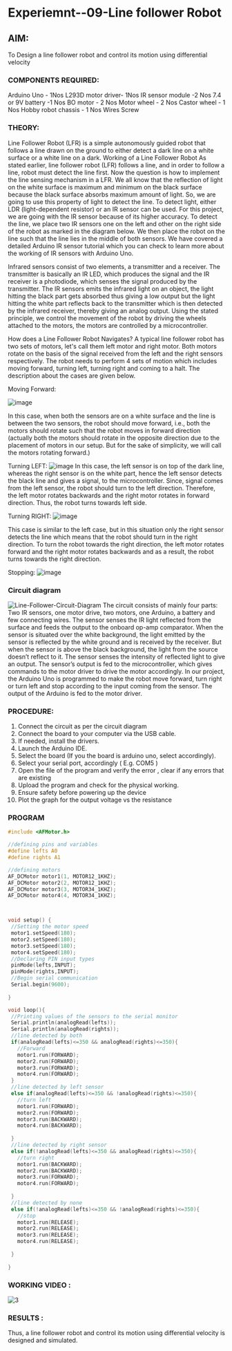 # Experiemnt--09-Line follower Robot
  

## AIM: 
To Design a line follower robot and control its motion using differential velocity 
 
### COMPONENTS REQUIRED:
 Arduino Uno - 1Nos
L293D motor driver- 1Nos
IR sensor module -2 Nos
7.4 or 9V battery -1 Nos
BO motor - 2 Nos
Motor wheel - 2 Nos
Castor wheel - 1 Nos
Hobby robot chassis - 1 Nos
Wires
Screw


### THEORY: 

 Line Follower Robot (LFR) is a simple autonomously guided robot that follows a line drawn on the ground to either detect a dark line on a white surface or a white line on a dark.
Working of a Line Follower Robot
As stated earlier, line follower robot (LFR) follows a line, and in order to follow a line, robot must detect the line first. Now the question is how to implement the line sensing mechanism in a LFR. We all know that the reflection of light on the white surface is maximum and minimum on the black surface because the black surface absorbs maximum amount of light. So, we are going to use this property of light to detect the line. To detect light, either LDR (light-dependent resistor) or an IR sensor can be used. For this project, we are going with the IR sensor because of its higher accuracy. To detect the line, we place two IR sensors one on the left and other on the right side of the robot as marked in the diagram below. We then place the robot on the line such that the line lies in the middle of both sensors. We have covered a detailed Arduino IR sensor tutorial which you can check to learn more about the working of IR sensors with Arduino Uno.

Infrared sensors consist of two elements, a transmitter and a receiver. The transmitter is basically an IR LED, which produces the signal and the IR receiver is a photodiode, which senses the signal produced by the transmitter. The IR sensors emits the infrared light on an object, the light hitting the black part gets absorbed thus giving a low output but the light hitting the white part reflects back to the transmitter which is then detected by the infrared receiver, thereby giving an analog output. Using the stated principle, we control the movement of the robot by driving the wheels attached to the motors, the motors are controlled by a microcontroller.

How does a Line Follower Robot Navigates?
A typical line follower robot has two sets of motors, let's call them left motor and right motor. Both motors rotate  on the basis of the signal received from the left and the right sensors respectively. The robot needs to perform 4 sets of motion which includes moving forward, turning left, turning right and coming to a halt. The description about the cases are given below.


Moving Forward:

![image](https://user-images.githubusercontent.com/36288975/174259113-a3c52236-17cb-48a8-afad-89557bef5477.png)


In this case, when both the sensors are on a white surface and the line is between the two sensors, the robot should move forward, i.e., both the motors should rotate such that the robot moves in forward direction (actually both the motors should rotate in the opposite direction due to the placement of motors in our setup. But for the sake of simplicity, we will call the motors rotating forward.)

Turning LEFT:
![image](https://user-images.githubusercontent.com/36288975/174259147-883ed76f-a39e-4567-864d-382c719db0c6.png)
In this case, the left sensor is on top of the dark line, whereas the right sensor is on the white part, hence the left sensor detects the black line and gives a signal, to the microcontroller. Since, signal comes from the left sensor, the robot should turn to the left direction. Therefore, the left motor rotates backwards and the right motor rotates in forward direction. Thus, the robot turns towards left side.

Turning RIGHT:
![image](https://user-images.githubusercontent.com/36288975/174259209-31089d55-5c87-4b40-8a7d-aa0600c95ddc.png)


This case is similar to the left case, but in this situation only the right sensor detects the line which means that the robot should turn in the right direction. To turn the robot towards the right direction, the left motor rotates forward and the right motor rotates backwards and as a result, the robot turns towards the right direction.

Stopping:
![image](https://user-images.githubusercontent.com/36288975/174259247-aac8e057-8c8c-41e6-bbcb-ec99b4c6d3b5.png)



### Circuit diagram 

![Line-Follower-Circuit-Diagram](https://user-images.githubusercontent.com/36288975/174259316-3af25033-ecff-4962-b953-6fe85c13c62f.png)
The circuit consists of mainly four parts: Two IR sensors, one motor drive, two motors, one Arduino, a battery and few connecting wires. The sensor senses the IR light reflected from the surface and feeds the output to the onboard op-amp comparator. When the sensor is situated over the white background, the light emitted by the sensor is reflected by the white ground and is received by the receiver. But when the sensor is above the black background, the light from the source doesn’t reflect to it. The sensor senses the intensity of reflected light to give an output. The sensor’s output is fed to the microcontroller, which gives commands to the motor driver to drive the motor accordingly. In our project, the Arduino Uno is programmed to make the robot move forward, turn right or turn left and stop according to the input coming from the sensor. The output of the Arduino is fed to the motor driver.


### PROCEDURE:
1.	Connect the circuit as per the circuit diagram 
2.	Connect the board to your computer via the USB cable.
3.	If needed, install the drivers.
4.	Launch the Arduino IDE.
5.	Select the board (If you the board is arduino uno, select accordingly).
6.	Select your serial port, accordingly ( E.g. COM5 )
7.	Open the file of the program  and verify the error , clear if any errors that are existing 
8.	Upload the program and check for the physical working. 
9.	Ensure safety before powering up the device 
10.	Plot the graph for the output voltage vs the resistance 


### PROGRAM 
 ```C
 #include <AFMotor.h>

//defining pins and variables
#define lefts A0
#define rights A1

//defining motors
AF_DCMotor motor1(1, MOTOR12_1KHZ); 
AF_DCMotor motor2(2, MOTOR12_1KHZ);
AF_DCMotor motor3(3, MOTOR34_1KHZ);
AF_DCMotor motor4(4, MOTOR34_1KHZ);



void setup() {
  //Setting the motor speed
  motor1.setSpeed(180);
  motor2.setSpeed(180);
  motor3.setSpeed(180);
  motor4.setSpeed(180);
  //Declaring PIN input types
  pinMode(lefts,INPUT);
  pinMode(rights,INPUT);
  //Begin serial communication
  Serial.begin(9600);
  
}

void loop(){
  //Printing values of the sensors to the serial monitor
  Serial.println(analogRead(lefts));
  Serial.println(analogRead(rights));
  //line detected by both
  if(analogRead(lefts)<=350 && analogRead(rights)<=350){
    //Forward
    motor1.run(FORWARD);
    motor2.run(FORWARD);
    motor3.run(FORWARD);
    motor4.run(FORWARD);
  }
  //line detected by left sensor
  else if(analogRead(lefts)<=350 && !analogRead(rights)<=350){
    //turn left
    motor1.run(FORWARD);
    motor2.run(FORWARD);
    motor3.run(BACKWARD);
    motor4.run(BACKWARD);
    
  }
  //line detected by right sensor
  else if(!analogRead(lefts)<=350 && analogRead(rights)<=350){
    //turn right
    motor1.run(BACKWARD);
    motor2.run(BACKWARD);
    motor3.run(FORWARD);
    motor4.run(FORWARD);
   
  }
  //line detected by none
  else if(!analogRead(lefts)<=350 && !analogRead(rights)<=350){
    //stop
    motor1.run(RELEASE);
    motor2.run(RELEASE);
    motor3.run(RELEASE);
    motor4.run(RELEASE);
   
  }
  
}
```
### WORKING VIDEO  :


![3](https://user-images.githubusercontent.com/74660507/174421223-443c8136-5899-42fb-a818-c1b8b85b9afc.jpeg)




### RESULTS : 

Thus, a line follower robot and control its motion using differential velocity is designed and simulated.



